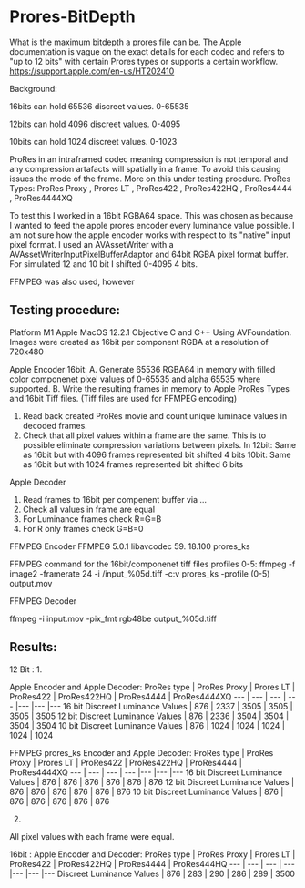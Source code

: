 # Prores-BitDepth

What is the maximum bitdepth a prores file can be. The Apple documentation is vague on the exact details for each codec and refers to "up to 12 bits" with certain Prores types or supports a certain workflow. https://support.apple.com/en-us/HT202410

Background:

16bits can hold 65536 discreet values. 0-65535

12bits can hold 4096 discreet values. 0-4095

10bits can hold 1024 discreet values. 0-1023

ProRes in an intraframed codec meaning compression is not temporal and any compression artafacts will spatially in a frame. To avoid this causing issues the mode of the frame. More on this under testing procdure.
ProRes Types:
 ProRes Proxy , Prores LT , ProRes422 , ProRes422HQ , ProRes4444 , ProRes4444XQ 



To test this I worked in a 16bit RGBA64 space. This was chosen as because I wanted to feed the apple prores encoder every luminance value possible. I am not sure how the apple encoder works with respect to its "native" input pixel format. I used an AVAssetWriter with a AVAssetWriterInputPixelBufferAdaptor and 64bit RGBA pixel format buffer. For simulated 12 and 10 bit I shifted 0-4095 4 bits.

FFMPEG was also used, however 

## Testing procedure:

Platform M1 Apple MacOS 12.2.1 Objective C and C++ Using AVFoundation.
Images were created as 16bit per component RGBA at a resolution of 720x480

Apple Encoder
16bit:
A. Generate 65536 RGBA64 in memory with filled color componenet pixel values of 0-65535 and alpha 65535 where supported.
B. Write the resulting frames in memory to Apple ProRes Types and 16bit Tiff files. (Tiff files are used for FFMPEG encoding)
1. Read back created ProRes movie and count unique luminace values in decoded frames.
2. Check that all pixel values within a frame are the same. This is to possible eliminate compression variations between pixels. In
12bit:
Same as 16bit but with 4096 frames represented bit shifted 4 bits
10bit:
Same as 16bit but with 1024 frames represented bit shifted 6 bits

Apple Decoder
1. Read frames to 16bit per compenent buffer via ...
2. Check all values in frame are equal
3. For Luminance frames check R=G=B
4. For R only frames check G=B=0

FFMPEG Encoder
FFMPEG 5.0.1  libavcodec 59. 18.100 prores_ks

FFMPEG command for the 16bit/componenet tiff files profiles 0-5:  ffmpeg -f image2 -framerate 24 -i /input_%05d.tiff -c:v prores_ks -profile (0-5) output.mov

FFMPEG Decoder

ffmpeg -i input.mov -pix_fmt rgb48be output_%05d.tiff



## Results:
12 Bit :
1.

Apple Encoder and Apple Decoder:
ProRes type | ProRes Proxy | Prores LT | ProRes422 | ProRes422HQ | ProRes4444 | ProRes4444XQ 
--- | --- | --- | --- |--- |--- |---
16 bit Discreet Luminance Values | 876 | 2337 | 3505 | 3505 | 3505 | 3505 
12 bit Discreet Luminance Values | 876 | 2336 | 3504 | 3504 | 3504 | 3504 
10 bit Discreet Luminance Values | 876 | 1024 | 1024 | 1024 | 1024 | 1024 

FFMPEG prores_ks Encoder and Apple Decoder:
ProRes type | ProRes Proxy | Prores LT | ProRes422 | ProRes422HQ | ProRes4444 | ProRes4444XQ 
--- | --- | --- | --- |--- |--- |---
16 bit Discreet Luminance Values | 876 | 876 | 876 | 876 | 876 | 876 
12 bit Discreet Luminance Values | 876 | 876 | 876 | 876 | 876 | 876 
10 bit Discreet Luminance Values | 876 | 876 | 876 | 876 | 876 | 876 

2.
All pixel values with each frame were equal.


16bit :
Apple Encoder and Decoder:
ProRes type | ProRes Proxy | Prores LT | ProRes422 | ProRes422HQ | ProRes4444 | ProRes444HQ 
--- | --- | --- | --- |--- |--- |---
Discreet Luminance Values | 876 | 283 | 290 | 286 | 289 | 3500 





